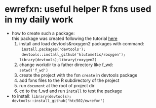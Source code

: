 # ewrefxn: useful helper R fxns used in my daily work

* how to create such a package:  
  this package was created following the tutorial [here](http://hilaryparker.com/2014/04/29/writing-an-r-package-from-scratch/)  
     1. install and load devtools&roxygen2 packages with command:  
     	` install.packages('devtools');`  
	    ` devtools::install_github('klutometis/roxygen');`  
    	` library(devtools);library(roxygen2) `  
     2. change workdir to a father directory like f_wd:  
     	`setwd('f_wd')`
     3. create the project with the fxn `create` in devtools package
     4. add fxns files to the R subdirectory of the project
     5. run `document` at the root of project dir
     6. cd to the f_wd and run `install` to test the package  
* to install: `library(devtools); devtools::install_github('htc502/ewrefxn')`
